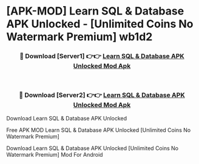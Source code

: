 # [APK-MOD] Learn SQL & Database APK Unlocked - [Unlimited Coins No Watermark Premium] wb1d2



<div align="center">
<h3>🔴 Download [Server1] 👉👉 <a href="https://momento.my/?title=Learn_SQL_&_Database_APK_Unlocked">Learn SQL & Database APK Unlocked Mod Apk</a></h3><br>

<h3>🔴 Download [Server2] 👉👉 <a href="https://momento.my/?title=Learn_SQL_&_Database_APK_Unlocked">Learn SQL & Database APK Unlocked Mod Apk</a></h3>
</div>



Download Learn SQL & Database APK Unlocked 

Free APK MOD Learn SQL & Database APK Unlocked [Unlimited Coins No Watermark Premium]

Download Learn SQL & Database APK Unlocked [Unlimited Coins No Watermark Premium] Mod For Android

